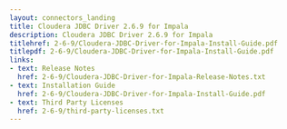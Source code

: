 ```yaml
---
layout: connectors_landing
title: Cloudera JDBC Driver 2.6.9 for Impala
description: Cloudera JDBC Driver 2.6.9 for Impala
titlehref: 2-6-9/Cloudera-JDBC-Driver-for-Impala-Install-Guide.pdf
titlepdf: 2-6-9/Cloudera-JDBC-Driver-for-Impala-Install-Guide.pdf
links:
- text: Release Notes
  href: 2-6-9/Cloudera-JDBC-Driver-for-Impala-Release-Notes.txt
- text: Installation Guide
  href: 2-6-9/Cloudera-JDBC-Driver-for-Impala-Install-Guide.pdf
- text: Third Party Licenses
  href: 2-6-9/third-party-licenses.txt
---
```

